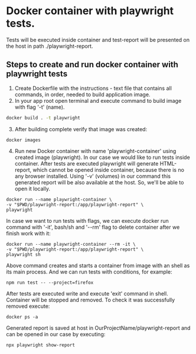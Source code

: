 # Docker container with playwright tests.

Tests will be executed inside container and test-report will be presented on the host in path ./playwright-report.

## Steps to create and run docker container with playwright tests

1. Create Dockerfile with the instructions - text file that contains all commands, in order, needed to build application image.
2. In your app root open terminal and execute command to build image with flag '-t' (name).

```bash
docker build . -t playwright
```

3. After building complete verify that image was created:

```
docker images
```

4. Run new Docker container with name 'playwright-container' using created image (playwright).
   In our case we would like to run tests inside container. After tests are executed playwright will generate HTML-report, which cannot be opened inside container, because there is no any browser installed. Using '-v' (volumes) in our command this generated report will be also available at the host. So, we'll be able to open it locally.

```
docker run --name playwright-container \
-v "$PWD/playwright-report:/app/playwright-report" \
playwright
```

In case we want to run tests with flags, we can execute docker run command with '-it', bash/sh and '--rm' flag to delete container after we finish work with it:

```
docker run --name playwright-container --rm -it \
-v "$PWD/playwright-report:/app/playwright-report" \
playwright sh
```

Above command creates and starts a container from image with an shell as its main process. And we can run tests with conditions, for example:

```
npm run test -- --project=firefox
```

After tests are executed write and execute 'exit' command in shell. Container will be stopped and removed. To check it was successfully removed execute:

```
docker ps -a
```

Generated report is saved at host in OurProjectName/playwright-report and can be opened in our case by executing:

```
npx playwright show-report
```
